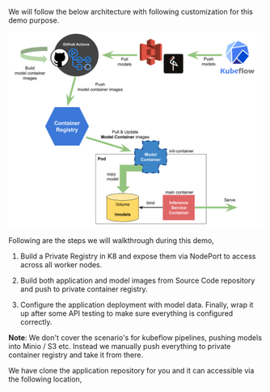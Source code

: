 We will follow the below architecture with following customization for this demo purpose. 

![ML Deploy](./assets/model_containers.png)

Following are the steps we will walkthrough during this demo,

1. Build a Private Registry in K8 and expose them via NodePort to access across all worker nodes.

2. Build both application and model images from Source Code repository and push to private container registry.

3. Configure the application deployment with model data. Finally, wrap it up after some API testing to make sure everything is configured correctly.

**Note**: We don't cover the scenario's for kubeflow pipelines, pushing models into Minio / S3 etc. Instead we manually push everything to private container registry and take it from there.

We have clone the application repository for you and it can accessible via the following location,